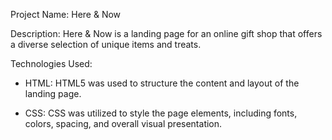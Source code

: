 Project Name: Here & Now

Description: Here & Now is a landing page for an online gift shop that offers a diverse selection of unique items and treats. 

Technologies Used:

* HTML: HTML5 was used to structure the content and layout of the landing page.

* CSS: CSS was utilized to style the page elements, including fonts, colors, spacing, and overall visual presentation.
